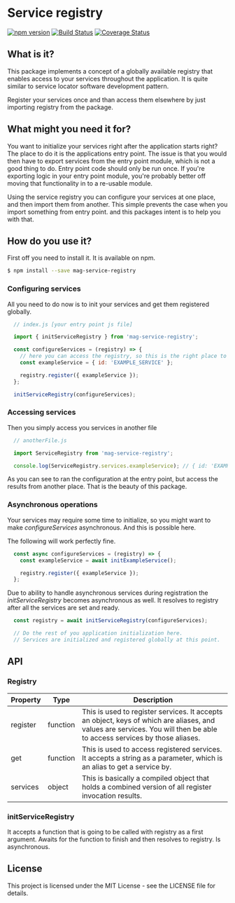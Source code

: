 Service registry
===

[![npm version](https://badge.fury.io/js/mag-service-registry.svg)](https://badge.fury.io/js/mag-service-registry) [![Build Status](https://travis-ci.org/MadAppGang/mag-service-registry.svg?branch=master)](https://travis-ci.org/MadAppGang/mag-service-registry)
[![Coverage Status](https://coveralls.io/repos/github/MadAppGang/mag-service-registry/badge.svg?branch=master)](https://coveralls.io/github/MadAppGang/mag-service-registry?branch=master)
## What is it?
This package implements a concept of a globally available registry that enables access to your services throughout the application.
It is quite similar to service locator software development pattern.

Register your services once and than access them elsewhere by just importing registry from the package.

## What might you need it for?
You want to initialize your services right after the application starts right? The place to do it is the applications entry point.
The issue is that you would then have to export services from the entry point module, which is not a good thing to do. Entry point code should only be run once. If you're exporting logic in your entry point module, you're probably better off moving that functionality in to a re-usable module.

Using the service registry you can configure your services at one place, and then import them from another. This simple prevents the case when you import something from entry point. and this packages intent is to help you with that.

## How do you use it?
First off you need to install it. It is available on npm.
```bash
$ npm install --save mag-service-registry
```

### Configuring services
All you need to do now is to init your services and get them registered globally.
```javascript
  // index.js [your entry point js file]

  import { initServiceRegistry } from 'mag-service-registry';

  const configureServices = (registry) => {
    // here you can access the registry, so this is the right place to run your services for the first time
    const exampleService = { id: 'EXAMPLE_SERVICE' };

    registry.register({ exampleService });
  };

  initServiceRegistry(configureServices);
```

### Accessing services
Then you simply access you services in another file
```javascript
  // anotherFile.js

  import ServiceRegistry from 'mag-service-registry';

  console.log(ServiceRegistry.services.exampleService); // { id: 'EXAMPLE_SERVICE' }
```

As you can see to ran the configuration at the entry point, but access the results from another place. That is the beauty of this package.

### Asynchronous operations
Your services may require some time to initialize, so you might want to make *configureServices* asynchronous. And this is possible here.

The following will work perfectly fine.
```javascript
  const async configureServices = (registry) => {
    const exampleService = await initExampleService();

    registry.register({ exampleService });
  };
```

Due to ability to handle asynchronous services during registration the *initServiceRegistry* becomes asynchronous as well.
It resolves to registry after all the services are set and ready.

```javascript
  const registry = await initServiceRegistry(configureServices);

  // Do the rest of you application initialization here.
  // Services are initialized and registered globally at this point.
```

## API
### Registry
| Property | Type | Description |
| --- | --- | --- |
| register | function | This is used to register services. It accepts an object, keys of which are aliases, and values are services. You will then be able to access services by those aliases.
| get | function | This is used to access registered services. It accepts a string as a parameter, which is an alias to get a service by.
| services | object | This is basically a compiled object that holds a combined version of all register invocation results.


### initServiceRegistry
It accepts a function that is going to be called with registry as a first argument. Awaits for the function to finish and then resolves to registry. Is asynchronous.

## License
This project is licensed under the MIT License - see the LICENSE file for details.





